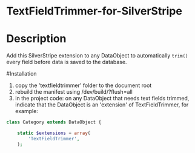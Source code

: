 TextFieldTrimmer-for-SilverStripe
=================================
# Description
Add this SilverStripe extension to any DataObject to automatically `trim()` every field before data is saved to the database.

#Installation

1. copy the 'textfieldtrimmer' folder to the document root
2. rebuild the manifest using /dev/build/?flush=all
3. in the project code: on any DataObject that needs text fields trimmed, indicate that the DataObject is an 'extension' of TextFieldTrimmer, for example:

```php
class Category extends DataObject {

	static $extensions = array(
		'TextFieldTrimmer',
	);
```
